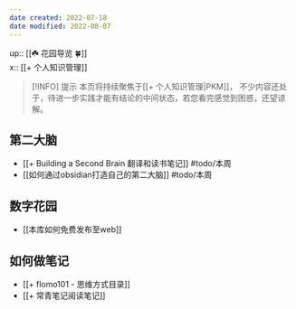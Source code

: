 ```yaml
---
date created: 2022-07-18
date modified: 2022-08-07
---
```


up:: [[☘️ 花园导览 🍀]]  
x:: [[+ 个人知识管理]]

> [!INFO] 提示
> 本页将持续聚焦于[[+ 个人知识管理|PKM]]， 不少内容还处于，待进一步实践才能有结论的中间状态，若您看完感觉到困惑，还望谅解。

## 第二大脑

- [[+ Building a Second Brain 翻译和读书笔记]] #todo/本周
- [[如何通过obsidian打造自己的第二大脑]] #todo/本周

## 数字花园

- [[本库如何免费发布至web]]

## 如何做笔记

- [[+ flomo101 - 思维方式目录]]
- [[+ 常青笔记阅读笔记]]
